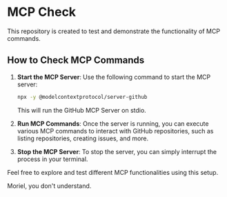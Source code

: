 # MCP Check

This repository is created to test and demonstrate the functionality of MCP commands.

## How to Check MCP Commands

1. **Start the MCP Server**: Use the following command to start the MCP server:
   ```bash
   npx -y @modelcontextprotocol/server-github
   ```
   This will run the GitHub MCP Server on stdio.

2. **Run MCP Commands**: Once the server is running, you can execute various MCP commands to interact with GitHub repositories, such as listing repositories, creating issues, and more.

3. **Stop the MCP Server**: To stop the server, you can simply interrupt the process in your terminal.

Feel free to explore and test different MCP functionalities using this setup.

Moriel, you don't understand.